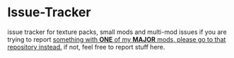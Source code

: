 # Issue-Tracker
issue tracker for texture packs, small mods and multi-mod issues
if you are trying to report [something with **ONE** of my **MAJOR** mods, please go to that repository instead.](https://github.com/stars/AnOpenSauceDev/lists/my-mods) if not, feel free to report stuff here.
